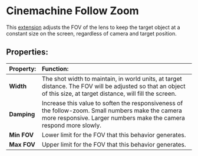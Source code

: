 # Cinemachine Follow Zoom

This [extension](CinemachineVirtualCameraExtensions.html) adjusts the FOV of the lens to keep the target object at a constant size on the screen, regardless of camera and target position.

## Properties:

| **Property:** | **Function:** |
|:---|:---|
| **Width** | The shot width to maintain, in world units, at target distance. The FOV will be adjusted so that an object of this size, at target distance, will fill the screen. |
| **Damping** | Increase this value to soften the responsiveness of the follow-zoom. Small numbers make the camera more responsive. Larger numbers make the camera respond more slowly.  |
| **Min FOV** | Lower limit for the FOV that this behavior generates. |
| **Max FOV** | Upper limit for the FOV that this behavior generates. |

